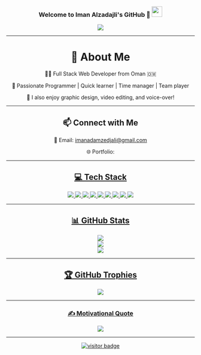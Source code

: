 <h3 align="center">
  Welcome to Iman Alzadajli's GitHub 🌸
  <img src="https://media.giphy.com/media/hvRJCLFzcasrR4ia7z/giphy.gif" width="28">
</h3>

<p align="center">
<a href="#"><img src="https://readme-typing-svg.herokuapp.com?color=F472B6&center=true&vCenter=true&lines=Hello+There%2C+I'm+Iman+%3AD;Full+Stack+Web+Developer;Let's+Enjoy+Together"></a>
</p>

---

<div align="center">

<h1>💫 About Me</h1>

<p>👩‍💻 Full Stack Web Developer from Oman 🇴🇲</p>
<p>🌟 Passionate Programmer | Quick learner | Time manager | Team player</p>
<p>🎨 I also enjoy graphic design, video editing, and voice-over!</p>

---

<h2>📫 Connect with Me</h2>

<p>📧 Email: <a href="mailto:imanadamzedjali@gmail.com">imanadamzedjali@gmail.com</a></p>
<p>🌐 Portfolio:<a href="https://iman-alzadajli.github.io/Imanprofile.github.io/" target="_blank"></p>

---

<h2>💻 Tech Stack</h2>

<p>
  <img src="https://img.shields.io/badge/C%23-239120?style=for-the-badge&logo=c-sharp&logoColor=white">
  <img src="https://img.shields.io/badge/Java-007396?style=for-the-badge&logo=java&logoColor=white">
  <img src="https://img.shields.io/badge/PHP-777BB4?style=for-the-badge&logo=php&logoColor=white">
  <img src="https://img.shields.io/badge/MySQL-4479A1?style=for-the-badge&logo=mysql&logoColor=white">
  <img src="https://img.shields.io/badge/HTML5-E34F26?style=for-the-badge&logo=html5&logoColor=white">
  <img src="https://img.shields.io/badge/CSS3-1572B6?style=for-the-badge&logo=css3&logoColor=white">
  <img src="https://img.shields.io/badge/JavaScript-F7DF1E?style=for-the-badge&logo=javascript&logoColor=black">
  <img src="https://img.shields.io/badge/Photoshop-31A8FF?style=for-the-badge&logo=AdobePhotoshop&logoColor=white">
  <img src="https://img.shields.io/badge/Canva-00C4CC?style=for-the-badge&logo=Canva&logoColor=white">
</p>

---

<h2>📊 GitHub Stats</h2>

<p>
  <img src="https://github-readme-stats.vercel.app/api?username=Iman-Alzadajli&theme=radical&show_icons=true&hide_border=false">
  <br>
  <img src="https://github-readme-streak-stats.herokuapp.com/?user=Iman-Alzadajli&theme=radical&hide_border=false">
  <br>
  <img src="https://github-readme-stats.vercel.app/api/top-langs/?username=Iman-Alzadajli&layout=compact&theme=radical&hide_border=false">
</p>

---

<h2>🏆 GitHub Trophies</h2>
<p>
  <img src="https://github-profile-trophy.vercel.app/?username=Iman-Alzadajli&theme=onedark&margin-w=8&no-bg=true">
</p>

---

<h3>✍️ Motivational Quote</h3>

<p>
  <img src="https://quotes-github-readme.vercel.app/api?type=horizontal&theme=tokyonight">
</p>

---

<p align="center">
  <img src="https://komarev.com/ghpvc/?username=Iman-Alzadajli&label=Visitors+Count&color=F472B6&style=flat" alt="visitor badge"/>
</p>

</div>
